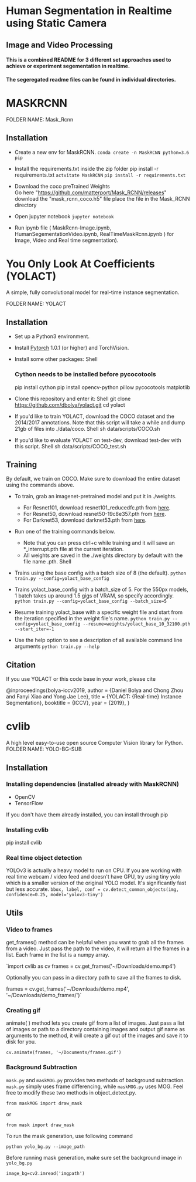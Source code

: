 # Human Segmentation in Realtime using Static Camera
## Image and Video Processing

#### This is a combined README for 3 different set approaches used to achieve or experiment segementation in realtime.
#### The segeregated readme files can be found in individual directories. 





# MASKRCNN

FOLDER NAME: Mask_Rcnn

## Installation

- Create a new env for MaskRCNN.
	`conda create -n MaskRCNN python=3.6 pip`


- Install the requirements.txt inside the zip folder pip install -r requirements.txt
	`actvitate MaskRCNN`
	`pip install -r requirements.txt`

- Download the coco preTrained Weights	
	Go here "https://github.com/matterport/Mask_RCNN/releases"
	download the "mask_rcnn_coco.h5" file
	place the file in the Mask_RCNN directory
	
	
- Open jupyter notebook
	`jupyter notebook`
	
- Run ipynb file ( MaskRcnn-Image.ipynb, HumanSegementationVideo.ipynb, RealTimeMaskRcnn.ipynb ) for Image, Video and Real time segmentation).





# You Only Look At Coefficients (YOLACT)
A simple, fully convolutional model for real-time instance segmentation.

FOLDER NAME: YOLACT




## Installation
 - Set up a Python3 environment.
 - Install [Pytorch](http://pytorch.org/) 1.0.1 (or higher) and TorchVision.
 - Install some other packages:
   Shell
   ### Cython needs to be installed before pycocotools
   pip install cython
   pip install opencv-python pillow pycocotools matplotlib 
   
 - Clone this repository and enter it:
   Shell
   git clone https://github.com/dbolya/yolact.git
   cd yolact
   
 - If you'd like to train YOLACT, download the COCO dataset and the 2014/2017 annotations. Note that this script will take a while and dump 21gb of files into ./data/coco.
   Shell
   sh data/scripts/COCO.sh
   
 - If you'd like to evaluate YOLACT on test-dev, download test-dev with this script.
   Shell
   sh data/scripts/COCO_test.sh
   



## Training
By default, we train on COCO. Make sure to download the entire dataset using the commands above.
 - To train, grab an imagenet-pretrained model and put it in ./weights.
   - For Resnet101, download resnet101_reducedfc.pth from [here](https://drive.google.com/file/d/1tvqFPd4bJtakOlmn-uIA492g2qurRChj/view?usp=sharing).
   - For Resnet50, download resnet50-19c8e357.pth from [here](https://drive.google.com/file/d/1Jy3yCdbatgXa5YYIdTCRrSV0S9V5g1rn/view?usp=sharing).
   - For Darknet53, download darknet53.pth from [here](https://drive.google.com/file/d/17Y431j4sagFpSReuPNoFcj9h7azDTZFf/view?usp=sharing).
 - Run one of the training commands below.
   - Note that you can press ctrl+c while training and it will save an *_interrupt.pth file at the current iteration.
   - All weights are saved in the ./weights directory by default with the file name <config>_<epoch>_<iter>.pth.
Shell
- Trains using the base config with a batch size of 8 (the default).
`python train.py --config=yolact_base_config`

- Trains yolact_base_config with a batch_size of 5. For the 550px models, 1 batch takes up around 1.5 gigs of VRAM, so specify accordingly.
`python train.py --config=yolact_base_config --batch_size=5`

- Resume training yolact_base with a specific weight file and start from the iteration specified in the weight file's name.
`python train.py --config=yolact_base_config --resume=weights/yolact_base_10_32100.pth --start_iter=-1`

- Use the help option to see a description of all available command line arguments
`python train.py --help`




## Citation
If you use YOLACT or this code base in your work, please cite

@inproceedings{bolya-iccv2019,
  author    = {Daniel Bolya and Chong Zhou and Fanyi Xiao and Yong Jae Lee},
  title     = {YOLACT: {Real-time} Instance Segmentation},
  booktitle = {ICCV},
  year      = {2019},
}

# cvlib
A high level easy-to-use open source Computer Vision library for Python.
FOLDER NAME: YOLO-BG-SUB
## Installation

### Installing dependencies (installed already with MaskRCNN)

* OpenCV
* TensorFlow

If you don't have them already installed, you can install through pip

### Installing cvlib
pip install cvlib

### Real time object detection
YOLOv3 is actually a heavy model to run on CPU. If you are working with real time webcam / video feed and doesn't have GPU, try using tiny yolo which is a smaller version of the original YOLO model. It's significantly fast but less accurate.
`bbox, label, conf = cv.detect_common_objects(img, confidence=0.25, model='yolov3-tiny')`

## Utils
### Video to frames
get_frames() method can be helpful when you want to grab all the frames from a video. Just pass the path to the video, it will return all the frames in a list. Each frame in the list is a numpy array.

`import cvlib as cv
frames = cv.get_frames('~/Downloads/demo.mp4')

Optionally you can pass in a directory path to save all the frames to disk.

frames = cv.get_frames('~/Downloads/demo.mp4', '~/Downloads/demo_frames/')`


### Creating gif
animate( ) method lets you create gif from a list of images. Just pass a list of images or path to a directory containing images and output gif name as arguments to the method, it will create a gif out of the images and save it to disk for you.


`cv.animate(frames, '~/Documents/frames.gif')`


### Background Subtraction
`mask.py` and `maskMOG.py` provides two methods of background subtraction. `mask.py` simply uses frame differencing, while `maskMOG.py` uses MOG. Feel free to modify these two methods in object_detect.py.

`from maskMOG import draw_mask`

or

`from mask import draw_mask`

To run the mask generation, use following command

`python yolo_bg.py --image_path`

Before running mask generation, make sure set the background image in `yolo_bg.py`


`image_bg=cv2.imread('imgpath')`




